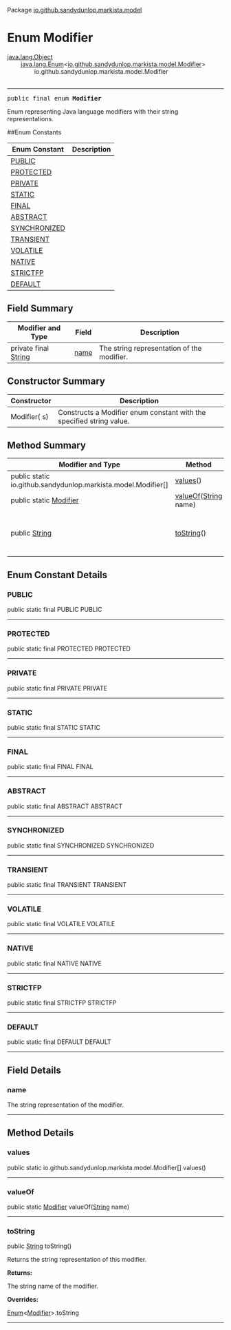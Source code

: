Package [io.github.sandydunlop.markista.model](index.md)

# Enum Modifier
[java.lang.Object](https://docs.oracle.com/en/java/javase/24/docs/api/java.base/java/lang/Object.html)<br/>
        [java.lang.Enum](https://docs.oracle.com/en/java/javase/24/docs/api/java.base/java/lang/Enum.html)<[io.github.sandydunlop.markista.model.Modifier](Modifier.md)><br/>
                io.github.sandydunlop.markista.model.Modifier<br/>
<br/>

----

<span style="font-family: monospace;">public final enum __Modifier__</span>

Enum representing Java language modifiers with their string 
representations.


##Enum Constants

| Enum Constant                 | Description |
|-------------------------------|-------------|
| [PUBLIC](#public)             |             |
| [PROTECTED](#protected)       |             |
| [PRIVATE](#private)           |             |
| [STATIC](#static)             |             |
| [FINAL](#final)               |             |
| [ABSTRACT](#abstract)         |             |
| [SYNCHRONIZED](#synchronized) |             |
| [TRANSIENT](#transient)       |             |
| [VOLATILE](#volatile)         |             |
| [NATIVE](#native)             |             |
| [STRICTFP](#strictfp)         |             |
| [DEFAULT](#default)           |             |

## Field Summary

| Modifier and Type                                                                                          | Field         | Description                                |
|------------------------------------------------------------------------------------------------------------|---------------|--------------------------------------------|
| private final [String](https://docs.oracle.com/en/java/javase/24/docs/api/java.base/java/lang/String.html) | [name](#name) | The string representation of the modifier. |

## Constructor Summary

| Constructor  | Description                                                          |
|--------------|----------------------------------------------------------------------|
| Modifier( s) | Constructs a Modifier enum constant with the specified string value. |

## Method Summary

| Modifier and Type                                                                                   | Method                                                                                                                 | Description                                         |
|-----------------------------------------------------------------------------------------------------|------------------------------------------------------------------------------------------------------------------------|-----------------------------------------------------|
| public static io.github.sandydunlop.markista.model.Modifier\[]                                      | [values](#values)()                                                                                                    |                                                     |
| public static [Modifier](Modifier.md)                                                               | [valueOf](#valueof)([String](https://docs.oracle.com/en/java/javase/24/docs/api/java.base/java/lang/String.html) name) |                                                     |
| public [String](https://docs.oracle.com/en/java/javase/24/docs/api/java.base/java/lang/String.html) | [toString](#tostring)()                                                                                                | Returns the string representation of this modifier. |

## Enum Constant Details

### PUBLIC

public static final PUBLIC PUBLIC




---

### PROTECTED

public static final PROTECTED PROTECTED




---

### PRIVATE

public static final PRIVATE PRIVATE




---

### STATIC

public static final STATIC STATIC




---

### FINAL

public static final FINAL FINAL




---

### ABSTRACT

public static final ABSTRACT ABSTRACT




---

### SYNCHRONIZED

public static final SYNCHRONIZED SYNCHRONIZED




---

### TRANSIENT

public static final TRANSIENT TRANSIENT




---

### VOLATILE

public static final VOLATILE VOLATILE




---

### NATIVE

public static final NATIVE NATIVE




---

### STRICTFP

public static final STRICTFP STRICTFP




---

### DEFAULT

public static final DEFAULT DEFAULT




---


## Field Details

### name

The string representation of the modifier.


---


## Method Details

### values

public static io.github.sandydunlop.markista.model.Modifier\[] values()




---

### valueOf

public static [Modifier](Modifier.md) valueOf([String](https://docs.oracle.com/en/java/javase/24/docs/api/java.base/java/lang/String.html) name)




---

### toString

public [String](https://docs.oracle.com/en/java/javase/24/docs/api/java.base/java/lang/String.html) toString()

Returns the string representation of this modifier.

**Returns:**

The string name of the modifier.

**Overrides:**

[Enum](https://docs.oracle.com/en/java/javase/24/docs/api/java.base/java/lang/Enum.html)<[Modifier](Modifier.md)>.toString


---

